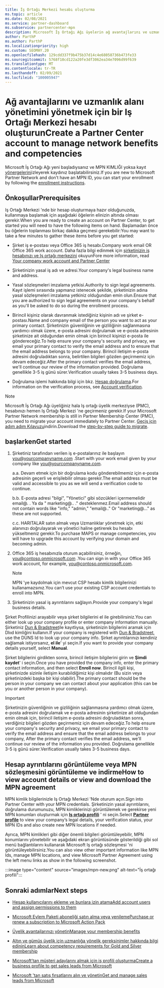 ```yaml
---
title: İş Ortağı Merkezi hesabı oluşturma
ms.topic: article
ms.date: 02/08/2021
ms.service: partner-dashboard
ms.subservice: partnercenter-mpn
description: Microsoft İş Ortağı Ağı üyelerin ağ avantajlarını ve uzmanlarını yönetmek için bir Iş Ortağı Merkezi hesabı nasıl oluşturabileceğinizi öğrenin.
author: ParthP
ms.author: ParthP
ms.localizationpriority: high
ms.custom: SEOMAY.20
ms.openlocfilehash: 129cdd337f9b475b37d14c4e68058736b473fe33
ms.sourcegitcommit: 5768f10cd122a20fe3df3062ea34e7096d99f639
ms.translationtype: MT
ms.contentlocale: tr-TR
ms.lasthandoff: 02/09/2021
ms.locfileid: "100005947"
---
```

# <a name="create-a-partner-center-account-to-manage-network-benefits-and-competencies"></a><span data-ttu-id="3d438-103">Ağ avantajlarını ve uzmanlık alanı yönetimini yönetmek için bir Iş Ortağı Merkezi hesabı oluşturun</span><span class="sxs-lookup"><span data-stu-id="3d438-103">Create a Partner Center account to manage network benefits and competencies</span></span>


<span data-ttu-id="3d438-104">Microsoft İş Ortağı Ağı yeni başladıysanız ve MPN KIMLIĞI yoksa kayıt [yönergelerini](https://partner.microsoft.com/dashboard/account/v3/enrollment/introduction/partnership)izleyerek kaydınız başlatabilirsiniz.</span><span class="sxs-lookup"><span data-stu-id="3d438-104">If you are new to Microsoft Partner Network and don’t have an MPN ID, you can start your enrollment by following the [enrollment instructions](https://partner.microsoft.com/dashboard/account/v3/enrollment/introduction/partnership).</span></span>

## <a name="prerequisites"></a><span data-ttu-id="3d438-105">Önkoşullar</span><span class="sxs-lookup"><span data-stu-id="3d438-105">Prerequisites</span></span> 

<span data-ttu-id="3d438-106">Iş Ortağı Merkezi 'nde bir hesap oluşturmaya hazır olduğunuzda, kullanmaya başlamak için aşağıdaki öğelerin elinizin altında olması gerekir.</span><span class="sxs-lookup"><span data-stu-id="3d438-106">When you are ready to create an account on Partner Center, to get started you will need to have the following items on hand.</span></span>  <span data-ttu-id="3d438-107">Başlamadan önce bu öğelerin toplanması birkaç dakika geçmesi gerekebilir:</span><span class="sxs-lookup"><span data-stu-id="3d438-107">You may want to take a few minutes to gather these items before you get started:</span></span>

- <span data-ttu-id="3d438-108">Şirket iş e-postası veya Office 365 iş hesabı.</span><span class="sxs-lookup"><span data-stu-id="3d438-108">Company work email OR Office 365 work account.</span></span> <span data-ttu-id="3d438-109">Daha fazla bilgi edinmek için [şirketinizin iş hesabınızı ve Iş ortağı merkezini](azure-active-directory-tenants-and-partner-center.md) okuyun</span><span class="sxs-lookup"><span data-stu-id="3d438-109">Fore more information, read [Your company work account and Partner Center](azure-active-directory-tenants-and-partner-center.md)</span></span> 
 
- <span data-ttu-id="3d438-110">Şirketinizin yasal iş adı ve adresi.</span><span class="sxs-lookup"><span data-stu-id="3d438-110">Your company's legal business name and address.</span></span>

- <span data-ttu-id="3d438-111">Yasal sözleşmeleri imzalama yetkisi.</span><span class="sxs-lookup"><span data-stu-id="3d438-111">Authority to sign legal agreements.</span></span> <span data-ttu-id="3d438-112">Kayıt işlemi sırasında yapmanız istenecek şekilde, şirketinizin adına yasal sözleşmeleri imzalama yetkiniz olduğundan emin olun.</span><span class="sxs-lookup"><span data-stu-id="3d438-112">Ensure that you are authorized to sign legal agreements on your company's behalf as you'll be asked to do so during the enrollment process.</span></span>

- <span data-ttu-id="3d438-113">Birincil kişiniz olarak davranmak istediğiniz kişinin adı ve şirket e-postası.</span><span class="sxs-lookup"><span data-stu-id="3d438-113">Name and company email of the person you want to act as your primary contact.</span></span> <span data-ttu-id="3d438-114">Şirketinizin güvenliğinin ve gizliliğinin sağlanmasına yardımcı olmak üzere, e-posta adresini doğrulamak ve e-posta adresinin şirketinize ait olduğundan emin olmak için birincil kişinizi e-posta ile göndereceğiz.</span><span class="sxs-lookup"><span data-stu-id="3d438-114">To help ensure your company's security and privacy, we email your primary contact to verify the email address and to ensure that the email address belongs to your company.</span></span> <span data-ttu-id="3d438-115">Birincil iletişim e-posta adresini doğruladıktan sonra, belirtilen bilgileri gözden geçirmemiz için devam edeceğiz.</span><span class="sxs-lookup"><span data-stu-id="3d438-115">After the primary contact verifies the email address, we'll continue our review of the information provided.</span></span> <span data-ttu-id="3d438-116">Doğrulama genellikle 3-5 iş günü sürer.</span><span class="sxs-lookup"><span data-stu-id="3d438-116">Verification usually takes 3-5 business days.</span></span> 

- <span data-ttu-id="3d438-117">Doğrulama işlemi hakkında bilgi için bkz. [Hesap doğrulama](verification-responses.md).</span><span class="sxs-lookup"><span data-stu-id="3d438-117">For information on the verification process, see [Account verification](verification-responses.md).</span></span>

>[!NOTE]
><span data-ttu-id="3d438-118">Microsoft İş Ortağı Ağı üyeliğiniz hala Iş ortağı üyelik merkeziyse (PMC), hesabınızı hemen Iş Ortağı Merkezi 'ne geçirmeniz gerekir.</span><span class="sxs-lookup"><span data-stu-id="3d438-118">If your Microsoft Partner Network membership is still in Partner Membership Center (PMC), you need to migrate your account immediately to Partner Center.</span></span> <span data-ttu-id="3d438-119">[Geçiş için adım adım Kılavuzu](https://assetsprod.microsoft.com/mpn/migrate-pmc-pc-mpa-guide.pptx)indirin.</span><span class="sxs-lookup"><span data-stu-id="3d438-119">Download the [step-by-step guide to migrate](https://assetsprod.microsoft.com/mpn/migrate-pmc-pc-mpa-guide.pptx).</span></span>

## <a name="get-started"></a><span data-ttu-id="3d438-120">başlarken</span><span class="sxs-lookup"><span data-stu-id="3d438-120">Get started</span></span>

1. <span data-ttu-id="3d438-121">Şirketiniz tarafından verilen iş e-postalarınız ile başlayın you@yourcompanyname.com .</span><span class="sxs-lookup"><span data-stu-id="3d438-121">Start with your work email given by your company like you@yourcompanyname.com.</span></span>
 
    <span data-ttu-id="3d438-122">a.</span><span class="sxs-lookup"><span data-stu-id="3d438-122">a.</span></span>  <span data-ttu-id="3d438-123">Devam etmek için bir doğrulama kodu gönderebilmemiz için e-posta adresinin geçerli ve erişilebilir olması gerekir.</span><span class="sxs-lookup"><span data-stu-id="3d438-123">The email address must be valid and accessible to you as we will send a verification code to continue.</span></span>

    <span data-ttu-id="3d438-124">b.</span><span class="sxs-lookup"><span data-stu-id="3d438-124">b.</span></span>  <span data-ttu-id="3d438-125">E-posta adresi "bilgi", "Yönetici" gibi sözcükleri içermemelidir email@. . Ya da " marketing@.. ." desteklenmez.</span><span class="sxs-lookup"><span data-stu-id="3d438-125">Email address should not contain words like "info," "admin," "email@.." Or "marketing@..." as these are not supported.</span></span>

    <span data-ttu-id="3d438-126">c.</span><span class="sxs-lookup"><span data-stu-id="3d438-126">c.</span></span>  <span data-ttu-id="3d438-127">HARITALAR satın almak veya Uzmanlıklar yönetmek için, etki alanınızı doğrulayarak ve yönetici haline getirerek bu hesabı yükseltmeniz gerekir.</span><span class="sxs-lookup"><span data-stu-id="3d438-127">To purchase MAPS or manage competencies, you will have to upgrade this account by verifying your domain and becoming admin.</span></span> 

2. <span data-ttu-id="3d438-128">Office 365 iş hesabınızla oturum açabilirsiniz, örneğin, you@contoso.onmicrosoft.com .</span><span class="sxs-lookup"><span data-stu-id="3d438-128">You can sign in with your Office 365 work account, for example, you@contoso.onmicrosoft.com.</span></span>

   >[!NOTE]
   > <span data-ttu-id="3d438-129">MPN 'ye kaydolmak için mevcut CSP hesabı kimlik bilgilerinizi kullanamazsınız.</span><span class="sxs-lookup"><span data-stu-id="3d438-129">You can’t use your existing CSP account credentials to enroll into MPN.</span></span>

3. <span data-ttu-id="3d438-130">Şirketinizin yasal iş ayrıntılarını sağlayın.</span><span class="sxs-lookup"><span data-stu-id="3d438-130">Provide your company's legal business details.</span></span>

<span data-ttu-id="3d438-131">Şirket Profilinizi arayabilir veya şirket bilgilerini el ile girebilirsiniz.</span><span class="sxs-lookup"><span data-stu-id="3d438-131">You can either look up your company profile or enter company information manually.</span></span> <span data-ttu-id="3d438-132">Şirketiniz [Dun & Bradstreet](https://partner.microsoft.com/marketing/usisvshowcase/dunandbrad)ile kayıtlıysa, şirketinizin bilgilerini aramak için Dlııd kimliğini kullanın.</span><span class="sxs-lookup"><span data-stu-id="3d438-132">If your company is registered with [Dun & Bradstreet](https://partner.microsoft.com/marketing/usisvshowcase/dunandbrad), use the DUNS Id to look up your company info.</span></span> <span data-ttu-id="3d438-133">Şirket ayrıntılarınızı kendiniz sağlamak istiyorsanız, **el ile**' yi seçin.</span><span class="sxs-lookup"><span data-stu-id="3d438-133">If you want to provide your company details yourself, select **Manual**.</span></span>

<span data-ttu-id="3d438-134">Şirket bilgilerini girdikten sonra, birincil iletişim bilgilerini girin ve **Şimdi kaydet**' i seçin.</span><span class="sxs-lookup"><span data-stu-id="3d438-134">Once you have provided the company info, enter the primary contact information, and then select **Enroll now**.</span></span>
<span data-ttu-id="3d438-135">Birincil ilgili kişi, şirketinizde sizinle iletişim kurabildiğimiz kişi olmalıdır (Bu sizin veya şirketinizdeki başka bir kişi olabilir).</span><span class="sxs-lookup"><span data-stu-id="3d438-135">The primary contact should be the person in your company we can contact about your application (this can be you or another person in your company).</span></span>

>[!IMPORTANT]
><span data-ttu-id="3d438-136">Şirketinizin güvenliğinin ve gizliliğinin sağlanmasına yardımcı olmak üzere, e-posta adresini doğrulamak ve e-posta adresinin şirketinize ait olduğundan emin olmak için, birincil iletişim e-posta adresini doğruladıktan sonra, verdiğiniz bilgileri gözden geçirmemiz için devam edeceğiz.</span><span class="sxs-lookup"><span data-stu-id="3d438-136">To help ensure your company's security and privacy, we email your primary contact to verify the email address and ensure that the email address belongs to your company, After the primary contact verifies the email address, we'll continue our review of the information you provided.</span></span> <span data-ttu-id="3d438-137">Doğrulama genellikle 3-5 iş günü sürer.</span><span class="sxs-lookup"><span data-stu-id="3d438-137">Verification usually takes 3-5 business days.</span></span> 

## <a name="how-to-view-account-details-or-view-and-download-the-mpn-agreement"></a><span data-ttu-id="3d438-138">Hesap ayrıntılarını görüntüleme veya MPN sözleşmesini görüntüleme ve indirme</span><span class="sxs-lookup"><span data-stu-id="3d438-138">How to view account details or view and download the MPN agreement</span></span>

<span data-ttu-id="3d438-139">MPN kimlik bilgilerinizle Iş Ortağı Merkezi 'Nde oturum açın.</span><span class="sxs-lookup"><span data-stu-id="3d438-139">Sign into Partner Center with your MPN credentials.</span></span> <span data-ttu-id="3d438-140">Şirketinizin yasal ayrıntılarını, doğrulama durumunuzu, MPN kimliklerinizi görüntülemek ve gerekirse yeni MPN konumları oluşturmak için [**Iş ortağı profili**](https://partner.microsoft.com/pcv/accountsettings/connectedpartnerprofile) ' ni seçin.</span><span class="sxs-lookup"><span data-stu-id="3d438-140">Select [**Partner profile**](https://partner.microsoft.com/pcv/accountsettings/connectedpartnerprofile) to view your company’s legal details, your verification status, your MPN IDs and also create new MPN locations if needed.</span></span> 

<span data-ttu-id="3d438-141">Ayrıca, MPN kimlikleri gibi diğer önemli bilgileri görüntüleyebilir, MPN konumlarını yönetebilir ve aşağıdaki ekran görüntüsünde gösterildiği gibi sol menü bağlantılarını kullanarak Microsoft Iş ortağı sözleşmesi 'ni görüntüleyebilirsiniz.</span><span class="sxs-lookup"><span data-stu-id="3d438-141">You can also view other important information like MPN Ids, manage MPN locations, and view Microsoft Partner Agreement using the left menu links as show in the following screenshot.</span></span>

:::image type="content" source="images/mpn-new.png" alt-text="İş ortağı profili":::


## <a name="next-steps"></a><span data-ttu-id="3d438-143">Sonraki adımlar</span><span class="sxs-lookup"><span data-stu-id="3d438-143">Next steps</span></span>

-   [<span data-ttu-id="3d438-144">Hesap kullanıcılarını ekleme ve bunlara izin atama</span><span class="sxs-lookup"><span data-stu-id="3d438-144">Add account users and assign permissions to them</span></span>](create-user-accounts-and-set-permissions.md)

-   [<span data-ttu-id="3d438-145">Microsoft Eylem Paketi aboneliği satın alma veya yenileme</span><span class="sxs-lookup"><span data-stu-id="3d438-145">Purchase or renew a subscription to Microsoft Action Pack</span></span>](mpn-get-action-pack.md)

-   [<span data-ttu-id="3d438-146">Üyelik avantajlarınızı yönetin</span><span class="sxs-lookup"><span data-stu-id="3d438-146">Manage your membership benefits</span></span>](manage-your-partner-network-benefits.md)

-   [<span data-ttu-id="3d438-147">Altın ve gümüş üyelik için uzmanlığa yönelik gereksinimler hakkında bilgi edinin</span><span class="sxs-lookup"><span data-stu-id="3d438-147">Learn about competency requirements for Gold and Silver membership</span></span>](https://partner.microsoft.com/membership/competencies)

-   [<span data-ttu-id="3d438-148">Microsoft’tan müşteri adaylarını almak için iş profili oluşturma</span><span class="sxs-lookup"><span data-stu-id="3d438-148">Create a business profile to get sales leads from Microsoft</span></span>](create-a-marketing-profile.md)

-   [<span data-ttu-id="3d438-149">Microsoft 'tan satış fırsatlarını alın ve yönetin</span><span class="sxs-lookup"><span data-stu-id="3d438-149">Get and manage sales leads from Microsoft</span></span>](manage-leads.md)
